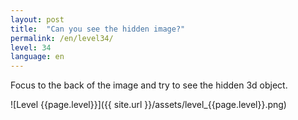 ```yaml
---
layout: post
title:  "Can you see the hidden image?"
permalink: /en/level34/
level: 34
language: en
---
```

Focus to the back of the image and try to see the hidden 3d object.

![Level {{page.level}}]({{ site.url }}/assets/level_{{page.level}}.png)